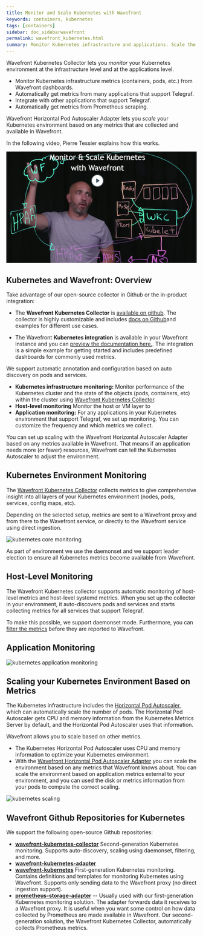 ```yaml
---
title: Monitor and Scale Kubernetes with Wavefront
keywords: containers, kubernetes
tags: [containers]
sidebar: doc_sidebarwavefront
permalink: wavefront_kubernetes.html
summary: Monitor Kubernetes infrastructure and applications. Scale the Kubernetes deployment based on Wavefront metrics.
---
```

Wavefront Kubernetes Collector lets you *monitor* your Kubernetes environment at the infrastructure level and at the applications level.

* Monitor Kubernetes infrastructure metrics (containers, pods, etc.) from Wavefront dashboards.
* Automatically get metrics from many applications that support Telegraf.
* Integrate with other applications that support Telegraf.
* Automatically get metrics from Prometheus scraping.

Wavefront Horizontal Pod Autoscaler Adapter lets you *scale* your Kubernetes environment based on any metrics that are collected and available in Wavefront.


In the following video, Pierre Tessier explains how this works.

<p><a href="XX"><img src="/images/v_kubernetes_pierre_2.png" style="width: 700px;" alt="monitor and scale kubernetes"/></a>
</p>

## Kubernetes and Wavefront: Overview

Take advantage of our open-source collector in Github or the in-product integration:
* The **Wavefront Kubernetes Collector** is [available on github](https://github.com/wavefrontHQ/wavefront-kubernetes-collector). The collector is highly customizable and includes [docs on Github](https://github.com/wavefrontHQ/wavefront-kubernetes-collector/tree/master/docs)and examples for different use cases.

* The Wavefront **Kubernetes integration** is available in your Wavefront instance and you can [preview the documentation here.](kubernetes.html). The integration is a simple example for getting started and includes predefined dashboards for commonly used metrics.

We support automatic annotation and configuration based on auto discovery on pods and services.

* **Kubernetes infrastructure monitoring:** Monitor performance of the Kubernetes cluster and the state of the objects (pods, containers, etc) within the cluster using [Wavefront Kubernetes Collector](https://github.com/wavefrontHQ/wavefront-kubernetes-collector).
* **Host-level monitoring** Monitor the host or VM layer to
* **Application monitoring:** For any applications in your Kubernetes environment that support Telegraf, we set up monitoring. You can customize the frequency and which metrics we collect.

You can set up scaling with the Wavefront Horizontal Autoscaler Adapter based on any metrics available in Wavefront. That means if an application needs more (or fewer) resources, Wavefront can tell the Kubernetes Autoscaler to adjust the environment.



## Kubernetes Environment Monitoring

The [Wavefront Kubernetes Collector](https://github.com/wavefrontHQ/wavefront-kubernetes-collector)
collects metrics to give comprehensive insight into all layers of your Kubernetes environment (nodes, pods, services, config maps, etc).

Depending on the selected setup, metrics are sent to a Wavefront proxy and from there to the Wavefront service, or directly to the Wavefront service using direct ingestion.

![kubernetes core monitoring](/images/kubernetes_core.svg)

As part of environment we use the daemonset and we support leader election to ensure all Kubernetes metrics become available from Wavefront.

## Host-Level Monitoring

The Wavefront Kubernetes collector supports automatic monitoring of host-level metrics and host-level systemd metrics. When you set up the collector in your environment, it auto-discovers pods and services and starts collecting metrics for all services that support Telegraf.

To make this possible, we support daemonset mode. Furthermore, you can [filter the metrics](https://github.com/wavefrontHQ/wavefront-kubernetes-collector/blob/master/docs/filtering.md) before they are reported to Wavefront.

## Application Monitoring



![kubernetes application monitoring](/images/kubernetes_apps.svg)

## Scaling your Kubernetes Environment Based on Metrics

The Kubernetes infrastructure includes the [Horizontal Pod Autoscaler](https://kubernetes.io/docs/tasks/run-application/horizontal-pod-autoscale/), which can automatically scale the number of pods. The Horizontal Pod Autoscaler gets CPU and memory information from the Kubernetes Metrics Server by default, and the Horizontal Pod Autoscaler uses that information.

Wavefront allows you to scale based on other metrics.

* The Kubernetes Horizontal Pod Autoscaler uses CPU and memory information to optimize your Kubernetes environment.
* With the [Wavefront Horizontal Pod Autoscaler Adapter](https://www.github.com/wavefrontHQ/wavefront-kubernetes-adapter) you can scale the environment based on any metrics that Wavefront knows about. You can scale the environment based on application metrics external to your environment, and you can used the disk or metrics information from your pods to compute the correct scaling.

![kubernetes scaling](/images/kubernetes_scaling.svg)


## Wavefront Github Repositories for Kubernetes

We support the following open-source Github repositories:

-  **[wavefront-kubernetes-collector](https://github.com/wavefrontHQ/wavefront-kubernetes-collector)** Second-generation Kubernetes monitoring. Supports auto-discovery, scaling using daemonset, filtering, and more.
- **[wavefront-kubernetes-adapter](https://github.com/wavefrontHQ/wavefront-kubernetes-adapter)**
- **[wavefront-kubernetes](https://github.com/wavefrontHQ/wavefront-kubernetes)** First-generation Kubernetes monitoring. Contains definitions and templates for monitoring Kubernetes using Wavefront. Supports only sending data to the Wavefront proxy (no direct ingestion support).
- **[prometheus-storage-adapter](https://github.com/wavefrontHQ/prometheus-storage-adapter)** -- Usually used with our first-generation Kubernetes monitoring solution. The adapter forwards data it receives to a Wavefront proxy. It is useful when you want some control on how data collected by Prometheus are made available in  Wavefront. Our second-generation solution, the Wavefront Kubernetes Collector, automatically collects Prometheus metrics.
